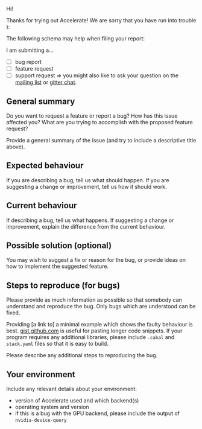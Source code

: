 Hi!

Thanks for trying out Accelerate! We are sorry that you have run into trouble ):

The following schema may help when filing your report:

I am submitting a...

 - [ ] bug report
 - [ ] feature request
 - [ ] support request => you might also like to ask your question on the [mailing list](mailto:accelerate-haskell@googlegroups.com) or [gitter chat](https://gitter.im/AccelerateHS/Lobby).

## General summary

Do you want to request a feature or report a bug? How has this issue affected
you? What are you trying to accomplish with the proposed feature request?

Provide a general summary of the issue (and try to include a descriptive title
above).

## Expected behaviour

If you are describing a bug, tell us what should happen. If you are suggesting a
change or improvement, tell us how it should work.

## Current behaviour

If describing a bug, tell us what happens. If suggesting a change or
improvement, explain the difference from the current behaviour.

## Possible solution (optional)

You may wish to suggest a fix or reason for the bug, or provide ideas on how to
implement the suggested feature.

## Steps to reproduce (for bugs)

Please provide as much information as possible so that somebody can understand
and reproduce the bug. Only bugs which are understood can be fixed.

Providing [a link to] a minimal example which shows the faulty behaviour is
best. [gist.github.com](https://gist.github.com) is useful for pasting longer
code snippets. If your program requires any additional libraries, please include
`.cabal` and `stack.yaml` files so that it is easy to build.

Please describe any additional steps to reproducing the bug.

## Your environment

Include any relevant details about your environment:

 - version of Accelerate used and which backend(s)
 - operating system and version
 - if this is a bug with the GPU backend, please include the output of `nvidia-device-query`


